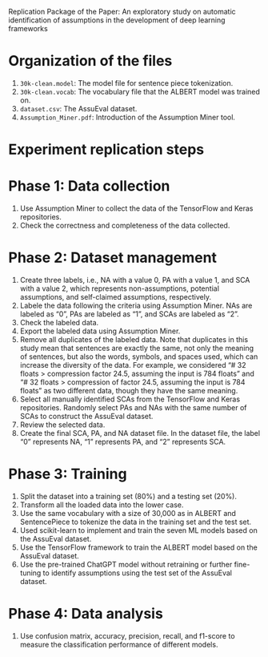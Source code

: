 Replication Package of the Paper: An exploratory study on automatic identification of assumptions in the development of deep learning frameworks

# Organization of the files
1. `30k-clean.model`: The model file for sentence piece tokenization.  
2. `30k-clean.vocab`: The vocabulary file that the ALBERT model was trained on.  
3. `dataset.csv`: The AssuEval dataset.
4. `Assumption_Miner.pdf`: Introduction of the Assumption Miner tool.

# Experiment replication steps
# Phase 1: Data collection
1. Use Assumption Miner to collect the data of the TensorFlow and Keras repositories.
2. Check the correctness and completeness of the data collected.
# Phase 2: Dataset management
1. Create three labels, i.e., NA with a value 0, PA with a value 1, and SCA with a value 2, which represents non-assumptions, potential assumptions, and self-claimed assumptions, respectively.
2. Labele the data following the criteria using Assumption Miner. NAs are labeled as “0”, PAs are labeled as “1”, and SCAs are labeled as “2”.
3. Check the labeled data.
4. Export the labeled data using Assumption Miner.
5. Remove all duplicates of the labeled data. Note that duplicates in this study mean that sentences are exactly the same, not only the meaning of sentences, but also the words, symbols, and spaces used, which can increase the diversity of the data. For example, we considered “# 32 floats > compression factor 24.5, assuming the input is 784 floats” and “# 32 floats > compression of factor 24.5, assuming the input is 784 floats” as two different data, though they have the same meaning.
6. Select all manually identified SCAs from the TensorFlow and Keras repositories. Randomly select PAs and NAs with the same number of SCAs to construct the AssuEval dataset.
7. Review the selected data.
8. Create the final SCA, PA, and NA dataset file. In the dataset file, the label “0” represents NA, “1” represents PA, and “2” represents SCA.
# Phase 3: Training
1. Split the dataset into a training set (80%) and a testing set (20%).
2. Transform all the loaded data into the lower case.
3. Use the same vocabulary with a size of 30,000 as in ALBERT and SentencePiece to tokenize the data in the training set and the test set.
4. Used scikit-learn to implement and train the seven ML models based on the AssuEval dataset. 
5. Use the TensorFlow framework to train the ALBERT model based on the AssuEval dataset.
6. Use the pre-trained ChatGPT model without retraining or further fine-tuning to identify assumptions using the test set of the AssuEval dataset.
# Phase 4: Data analysis
1. Use confusion matrix, accuracy, precision, recall, and f1-score to measure the classification performance of different models.
